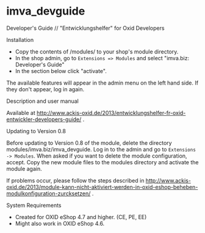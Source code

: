 imva_devguide
=============
Developer's Guide // "Entwicklungshelfer" for Oxid Developers



Installation

*	Copy the contents of /modules/ to your shop's module directory.
*	In the shop admin, go to `Extensions => Modules` and select "imva.biz: Developer's Guide"
*	In the section below click "activate".

The available features will appear in the admin menu on the left hand side. If they don't appear, log in again.



Description and user manual

Available at http://www.ackis-oxid.de/2013/entwicklungshelfer-fr-oxid-entwickler-developers-guide/ .



Updating to Version 0.8

Before updating to Version 0.8 of the module, delete the directory modules/imva.biz/imva_devguide.
Log in to the admin and go to `Extensions -> Modules`. When asked if you want to delete the module configuration, accept.
Copy the new module files to the modules directory and activate the module again.

If problems occur, please follow the steps described in http://www.ackis-oxid.de/2013/module-kann-nicht-aktiviert-werden-in-oxid-eshop-beheben-modulkonfiguration-zurcksetzen/ .



System Requirements
*	Created for OXID eShop 4.7 and higher. (CE, PE, EE)
*	Might also work in OXID eShop 4.6.
